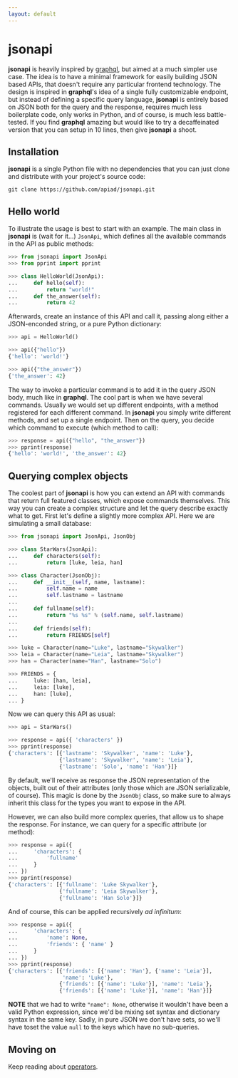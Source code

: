 ```yaml
---
layout: default
---
```

# jsonapi

**jsonapi** is heavily inspired by [graphql](https://graphql.org), but aimed at a much simpler use case. The idea is to have a minimal framework for easily building JSON based APIs, that doesn't require any particular frontend technology. The design is inspired in **graphql**'s idea of a single fully customizable endpoint, but instead of defining a specific query language, **jsonapi** is entirely based on JSON both for the query and the response, requires much less boilerplate code, only works in Python, and of course, is much less battle-tested. If you find **graphql** amazing but would like to try a decaffeinated version that you can setup in 10 lines, then give **jsonapi** a shoot.

## Installation

**jsonapi** is a single Python file with no dependencies that you can just clone and distribute with your project's source code:

    git clone https://github.com/apiad/jsonapi.git

## Hello world

To illustrate the usage is best to start with an example. The main class in **jsonapi** is (wait for it...) `JsonApi`, which defines all the available commands in the API as public methods:

```python
>>> from jsonapi import JsonApi
>>> from pprint import pprint

>>> class HelloWorld(JsonApi):
...     def hello(self):
...         return "world!"
...     def the_answer(self):
...         return 42

```

Afterwards, create an instance of this API and call it, passing along either a JSON-enconded string, or a pure Python dictionary:

```python
>>> api = HelloWorld()

>>> api({"hello"})
{'hello': 'world!'}

>>> api({"the_answer"})
{'the_answer': 42}

```

The way to invoke a particular command is to add it in the query JSON body, much like in **graphql**. The cool part is when we have several commands. Usually we would set up different endpoints, with a method registered for each different command. In **jsonapi** you simply write different methods, and set up a single endpoint. Then on the query, you decide which command to execute (which method to call):

```python
>>> response = api({"hello", "the_answer"})
>>> pprint(response)
{'hello': 'world!', 'the_answer': 42}

```

## Querying complex objects

The coolest part of **jsonapi** is how you can extend an API with commands that return full featured classes, which expose commands themselves. This way you can create a complex structure and let the query describe exactly what to get. First let's define a slightly more complex API. Here we are simulating a small database:

```python
>>> from jsonapi import JsonApi, JsonObj

>>> class StarWars(JsonApi):
...     def characters(self):
...         return [luke, leia, han]

>>> class Character(JsonObj):
...     def __init__(self, name, lastname):
...         self.name = name
...         self.lastname = lastname
...
...     def fullname(self):
...         return "%s %s" % (self.name, self.lastname)
...
...     def friends(self):
...         return FRIENDS[self]

>>> luke = Character(name="Luke", lastname="Skywalker")
>>> leia = Character(name="Leia", lastname="Skywalker")
>>> han = Character(name="Han", lastname="Solo")

>>> FRIENDS = {
...     luke: [han, leia],
...     leia: [luke],
...     han: [luke],
... }

```

Now we can query this API as usual:

```python
>>> api = StarWars()

>>> response = api({ 'characters' })
>>> pprint(response)
{'characters': [{'lastname': 'Skywalker', 'name': 'Luke'},
                {'lastname': 'Skywalker', 'name': 'Leia'},
                {'lastname': 'Solo', 'name': 'Han'}]}

```

By default, we'll receive as response the JSON representation of the objects, built out of their attributes (only those which are JSON serializable, of course). This magic is done by the `JsonObj` class, so make sure to always inherit this class for the types you want to expose in the API.

However, we can also build more complex queries, that allow us to shape the response. For instance, we can query for a specific attribute (or method):

```python
>>> response = api({
...     'characters': {
...         'fullname'
...     }
... })
>>> pprint(response)
{'characters': [{'fullname': 'Luke Skywalker'},
                {'fullname': 'Leia Skywalker'},
                {'fullname': 'Han Solo'}]}

```

And of course, this can be applied recursively *ad infinitum*:

```python
>>> response = api({
...     'characters': {
...         'name': None,
...         'friends': { 'name' }
...     }
... })
>>> pprint(response)
{'characters': [{'friends': [{'name': 'Han'}, {'name': 'Leia'}],
                 'name': 'Luke'},
                {'friends': [{'name': 'Luke'}], 'name': 'Leia'},
                {'friends': [{'name': 'Luke'}], 'name': 'Han'}]}

```

**NOTE** that we had to write `"name": None`, otherwise it wouldn't have been a valid Python expression, since we'd be mixing set syntax and dictionary syntax in the same key. Sadly, in pure JSON we don't have sets, so we'll have toset the value `null` to the keys which have no sub-queries.

## Moving on

Keep reading about [operators](/operators.md).
